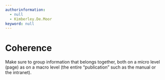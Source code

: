 ```yaml
---
authorinformation:
  - null
  - Kimberley.De.Moor
keyword: null
---
```


# Coherence

Make sure to group information that belongs together, both on a micro level \(page\) as on a macro level \(the entire “publication” such as the manual or the intranet\).

